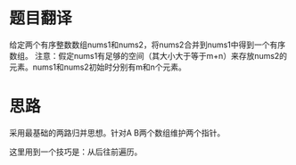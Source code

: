 # 题目翻译

给定两个有序整数数组nums1和nums2，将nums2合并到nums1中得到一个有序数组。 
注意：假定nums1有足够的空间（其大小大于等于m+n）来存放nums2的元素。nums1和nums2初始时分别有m和n个元素。

# 思路

采用最基础的两路归并思想。针对A B两个数组维护两个指针。

这里用到一个技巧是：从后往前遍历。
